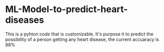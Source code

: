 # ML-Model-to-predict-heart-diseases
This is a pyhton code that is customizable. It's purpose it to predict the possibility of a person getting any heart disease, the current accuaracy is 88%
